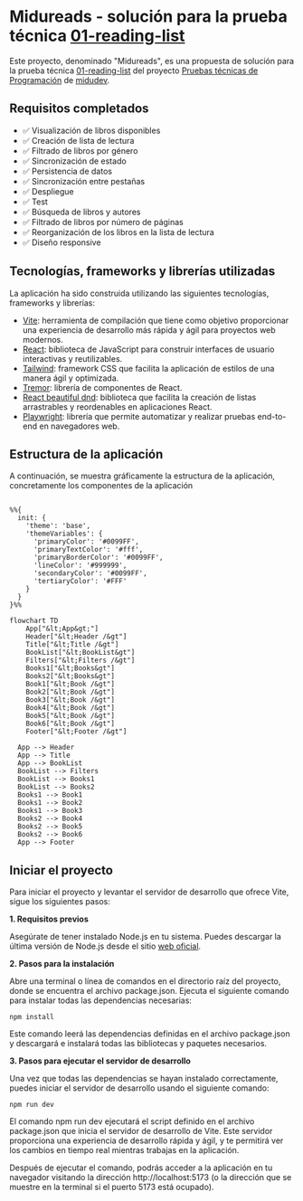 # Midureads - solución para la prueba técnica [01-reading-list](https://github.com/midudev/pruebas-tecnicas/tree/main/pruebas/01-reading-list)

Este proyecto, denominado "Midureads", es una propuesta de solución para la prueba técnica [01-reading-list](https://github.com/midudev/pruebas-tecnicas/tree/main/pruebas/01-reading-list) del proyecto [Pruebas técnicas de Programación](https://pruebastecnicas.com/) de [midudev](https://github.com/midudev).

## Requisitos completados
- ✅ Visualización de libros disponibles
- ✅ Creación de lista de lectura
- ✅ Filtrado de libros por género
- ✅ Sincronización de estado
- ✅ Persistencia de datos
- ✅ Sincronización entre pestañas
- ✅ Despliegue
- ✅ Test
- ✅ Búsqueda de libros y autores
- ✅ Filtrado de libros por número de páginas
- ✅ Reorganización de los libros en la lista de lectura
- ✅ Diseño responsive

## Tecnologías, frameworks y librerías utilizadas

La aplicación ha sido construida utilizando las siguientes tecnologías, frameworks y librerías:

- [Vite](https://vitejs.dev/): herramienta de compilación que tiene como objetivo proporcionar una experiencia de desarrollo más rápida y ágil para proyectos web modernos.
- [React](https://es.react.dev/): biblioteca de JavaScript para construir interfaces de usuario interactivas y reutilizables.
- [Tailwind](https://tailwindcss.com/): framework CSS que facilita la aplicación de estilos de una manera ágil y optimizada.
- [Tremor](https://www.tremor.so/): librería de componentes de React.
- [React beautiful dnd](https://github.com/atlassian/react-beautiful-dnd): biblioteca que facilita la creación de listas arrastrables y reordenables en aplicaciones React.
- [Playwright](https://playwright.dev/): librería que permite automatizar y realizar pruebas end-to-end en navegadores web.

## Estructura de la aplicación

A continuación, se muestra gráficamente la estructura de la aplicación, concretamente los componentes de la aplicación

```mermaid

%%{
  init: {
    'theme': 'base',
    'themeVariables': {
      'primaryColor': '#0099FF',
      'primaryTextColor': '#fff',
      'primaryBorderColor': '#0099FF',
      'lineColor': '#999999',
      'secondaryColor': '#0099FF',
      'tertiaryColor': '#FFF'
    }
  }
}%%

flowchart TD
    App["&lt;App&gt;"]
    Header["&lt;Header /&gt"]
    Title["&lt;Title /&gt"]
    BookList["&lt;BookList&gt"]
    Filters["&lt;Filters /&gt"]
    Books1["&lt;Books&gt"]
    Books2["&lt;Books&gt"]
    Book1["&lt;Book /&gt"]
    Book2["&lt;Book /&gt"]
    Book3["&lt;Book /&gt"]
    Book4["&lt;Book /&gt"]
    Book5["&lt;Book /&gt"]
    Book6["&lt;Book /&gt"]
    Footer["&lt;Footer /&gt"]

  App --> Header
  App --> Title
  App --> BookList
  BookList --> Filters
  BookList --> Books1
  BookList --> Books2
  Books1 --> Book1
  Books1 --> Book2
  Books1 --> Book3
  Books2 --> Book4
  Books2 --> Book5
  Books2 --> Book6
  App --> Footer
```

## Iniciar el proyecto

Para iniciar el proyecto y levantar el servidor de desarrollo que ofrece Vite, sigue los siguientes pasos:

**1. Requisitos previos**

Asegúrate de tener instalado Node.js en tu sistema. Puedes descargar la última versión de Node.js desde el sitio [web oficial](https://nodejs.org/).

**2. Pasos para la instalación**

Abre una terminal o línea de comandos en el directorio raíz del proyecto, donde se encuentra el archivo package.json. Ejecuta el siguiente comando para instalar todas las dependencias necesarias:

```
npm install
```

Este comando leerá las dependencias definidas en el archivo package.json y descargará e instalará todas las bibliotecas y paquetes necesarios.

**3. Pasos para ejecutar el servidor de desarrollo**

Una vez que todas las dependencias se hayan instalado correctamente, puedes iniciar el servidor de desarrollo usando el siguiente comando:

```
npm run dev
```

El comando npm run dev ejecutará el script definido en el archivo package.json que inicia el servidor de desarrollo de Vite. Este servidor proporciona una experiencia de desarrollo rápida y ágil, y te permitirá ver los cambios en tiempo real mientras trabajas en la aplicación.

Después de ejecutar el comando, podrás acceder a la aplicación en tu navegador visitando la dirección http://localhost:5173 (o la dirección que se muestre en la terminal si el puerto 5173 está ocupado).
